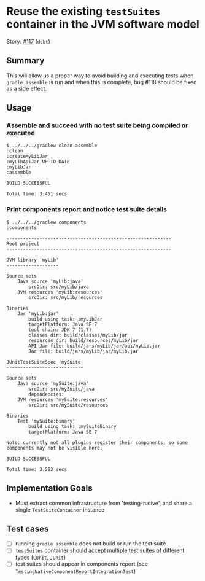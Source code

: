 # Reuse the existing `testSuites` container in the JVM software model

Story: [#117](https://github.com/gradle/langos/issues/117) (`debt`)

## Summary
This will allow us a proper way to avoid building and executing tests when `gradle assemble` is run and when this is complete, bug #118 should be fixed as a side effect.

## Usage

### Assemble and succeed with no test suite being compiled or executed

    $ ../../../gradlew clean assemble
    :clean
    :createMyLibJar
    :myLibApiJar UP-TO-DATE
    :myLibJar
    :assemble

    BUILD SUCCESSFUL

    Total time: 3.451 secs


### Print components report and notice test suite details

    $ ../../../gradlew components
    :components

    ------------------------------------------------------------
    Root project
    ------------------------------------------------------------

    JVM library 'myLib'
    -------------------

    Source sets
        Java source 'myLib:java'
            srcDir: src/myLib/java
        JVM resources 'myLib:resources'
            srcDir: src/myLib/resources

    Binaries
        Jar 'myLib:jar'
            build using task: :myLibJar
            targetPlatform: Java SE 7
            tool chain: JDK 7 (1.7)
            classes dir: build/classes/myLib/jar
            resources dir: build/resources/myLib/jar
            API Jar file: build/jars/myLib/jar/api/myLib.jar
            Jar file: build/jars/myLib/jar/myLib.jar

    JUnitTestSuiteSpec 'mySuite'
    ----------------------------

    Source sets
        Java source 'mySuite:java'
            srcDir: src/mySuite/java
            dependencies:
        JVM resources 'mySuite:resources'
            srcDir: src/mySuite/resources

    Binaries
        Test 'mySuite:binary'
            build using task: :mySuiteBinary
            targetPlatform: Java SE 7

    Note: currently not all plugins register their components, so some components may not be visible here.

    BUILD SUCCESSFUL

    Total time: 3.583 secs


## Implementation Goals

 - Must extract common infrastructure from 'testing-native', and share a single `TestSuiteContainer` instance

## Test cases

 - [ ] running `gradle assemble` does not build or run the test suite
 - [ ] `testSuites` container should accept multiple test suites of different types (`CUnit`, `JUnit`)
 - [ ] test suites should appear in components report (see `TestingNativeComponentReportIntegrationTest`)
